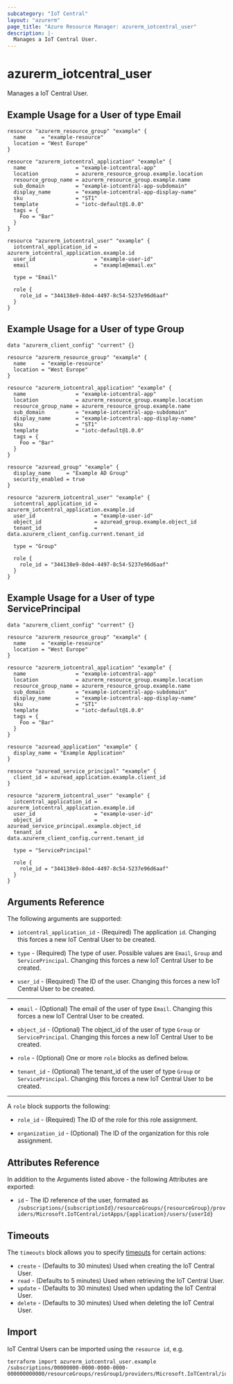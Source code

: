 ```yaml
---
subcategory: "IoT Central"
layout: "azurerm"
page_title: "Azure Resource Manager: azurerm_iotcentral_user"
description: |-
  Manages a IoT Central User.
---
```


# azurerm_iotcentral_user

Manages a IoT Central User.

## Example Usage for a User of type Email

```hcl
resource "azurerm_resource_group" "example" {
  name     = "example-resource"
  location = "West Europe"
}

resource "azurerm_iotcentral_application" "example" {
  name                = "example-iotcentral-app"
  location            = azurerm_resource_group.example.location
  resource_group_name = azurerm_resource_group.example.name
  sub_domain          = "example-iotcentral-app-subdomain"
  display_name        = "example-iotcentral-app-display-name"
  sku                 = "ST1"
  template            = "iotc-default@1.0.0"
  tags = {
    Foo = "Bar"
  }
}

resource "azurerm_iotcentral_user" "example" {
  iotcentral_application_id = azurerm_iotcentral_application.example.id
  user_id                   = "example-user-id"
  email                     = "example@email.ex"

  type = "Email"

  role {
    role_id = "344138e9-8de4-4497-8c54-5237e96d6aaf"
  }
}
```

## Example Usage for a User of type Group

```hcl
data "azurerm_client_config" "current" {}

resource "azurerm_resource_group" "example" {
  name     = "example-resource"
  location = "West Europe"
}

resource "azurerm_iotcentral_application" "example" {
  name                = "example-iotcentral-app"
  location            = azurerm_resource_group.example.location
  resource_group_name = azurerm_resource_group.example.name
  sub_domain          = "example-iotcentral-app-subdomain"
  display_name        = "example-iotcentral-app-display-name"
  sku                 = "ST1"
  template            = "iotc-default@1.0.0"
  tags = {
    Foo = "Bar"
  }
}

resource "azuread_group" "example" {
  display_name     = "Example AD Group"
  security_enabled = true
}

resource "azurerm_iotcentral_user" "example" {
  iotcentral_application_id = azurerm_iotcentral_application.example.id
  user_id                   = "example-user-id"
  object_id                 = azuread_group.example.object_id
  tenant_id                 = data.azurerm_client_config.current.tenant_id

  type = "Group"

  role {
    role_id = "344138e9-8de4-4497-8c54-5237e96d6aaf"
  }
}
```

## Example Usage for a User of type ServicePrincipal

```hcl
data "azurerm_client_config" "current" {}

resource "azurerm_resource_group" "example" {
  name     = "example-resource"
  location = "West Europe"
}

resource "azurerm_iotcentral_application" "example" {
  name                = "example-iotcentral-app"
  location            = azurerm_resource_group.example.location
  resource_group_name = azurerm_resource_group.example.name
  sub_domain          = "example-iotcentral-app-subdomain"
  display_name        = "example-iotcentral-app-display-name"
  sku                 = "ST1"
  template            = "iotc-default@1.0.0"
  tags = {
    Foo = "Bar"
  }
}

resource "azuread_application" "example" {
  display_name = "Example Application"
}

resource "azuread_service_principal" "example" {
  client_id = azuread_application.example.client_id
}

resource "azurerm_iotcentral_user" "example" {
  iotcentral_application_id = azurerm_iotcentral_application.example.id
  user_id                   = "example-user-id"
  object_id                 = azuread_service_principal.example.object_id
  tenant_id                 = data.azurerm_client_config.current.tenant_id

  type = "ServicePrincipal"

  role {
    role_id = "344138e9-8de4-4497-8c54-5237e96d6aaf"
  }
}
```

## Arguments Reference

The following arguments are supported:

* `iotcentral_application_id` - (Required) The application `id`. Changing this forces a new IoT Central User to be created.

* `type` - (Required) The type of user. Possible values are `Email`, `Group` and `ServicePrincipal`. Changing this forces a new IoT Central User to be created.

* `user_id` - (Required) The ID of the user. Changing this forces a new IoT Central User to be created.

---

* `email` - (Optional) The email of the user of type `Email`. Changing this forces a new IoT Central User to be created.

* `object_id` - (Optional) The object_id of the user of type `Group` or `ServicePrincipal`. Changing this forces a new IoT Central User to be created.

* `role` - (Optional) One or more `role` blocks as defined below.

* `tenant_id` - (Optional) The tenant_id of the user of type `Group` or `ServicePrincipal`. Changing this forces a new IoT Central User to be created.

---

A `role` block supports the following:

* `role_id` - (Required) The ID of the role for this role assignment.

* `organization_id` - (Optional) The ID of the organization for this role assignment.

## Attributes Reference

In addition to the Arguments listed above - the following Attributes are exported: 

* `id` - The ID reference of the user, formated as `/subscriptions/{subscriptionId}/resourceGroups/{resourceGroup}/providers/Microsoft.IoTCentral/iotApps/{application}/users/{userId}`

## Timeouts

The `timeouts` block allows you to specify [timeouts](https://www.terraform.io/language/resources/syntax#operation-timeouts) for certain actions:

* `create` - (Defaults to 30 minutes) Used when creating the IoT Central User.
* `read` - (Defaults to 5 minutes) Used when retrieving the IoT Central User.
* `update` - (Defaults to 30 minutes) Used when updating the IoT Central User.
* `delete` - (Defaults to 30 minutes) Used when deleting the IoT Central User.

## Import

IoT Central Users can be imported using the `resource id`, e.g.

```shell
terraform import azurerm_iotcentral_user.example /subscriptions/00000000-0000-0000-0000-000000000000/resourceGroups/resGroup1/providers/Microsoft.IoTCentral/iotApps/application1/users/user1
```
